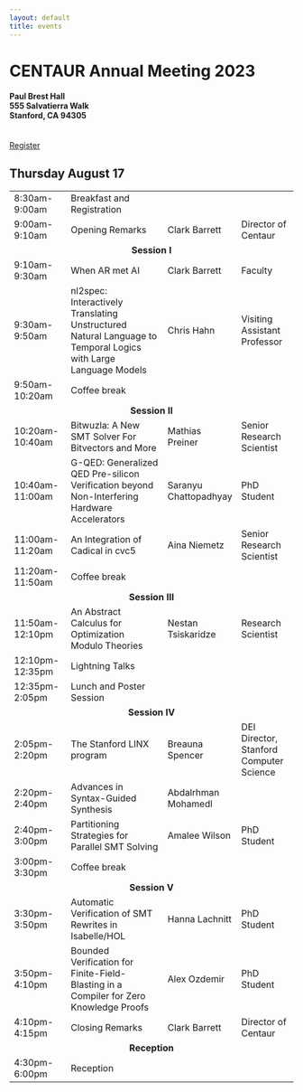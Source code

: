```yaml
---
layout: default
title: events
---
```


<h1>CENTAUR Annual Meeting 2023</h1>
<h4>Paul Brest Hall<br/>
555 Salvatierra Walk<br/>
Stanford, CA 94305</h4>
<br/>
<a href="https://www.eventbrite.com/e/centaur-2023-annual-meeting-tickets-646630839247" class="btn">
Register
</a>

<h2>Thursday August 17</h2>
<table>
<tr>
<td style="width:20%;">8:30am-9:00am</td>
<td style="width:32">Breakfast and Registration</td>
<td style="width:18%;"></td>
<td style="width:20%;"></td>
</tr>

<tr>
<td>9:00am-9:10am</td>
<td>Opening Remarks</td>
<td>Clark Barrett</td>
<td>Director of Centaur</td>
</tr>

<tr>
<td colspan="4" style="text-align:center;font-weight:bold;">
Session I
</td>
</tr>
<tr>
<td>9:10am-9:30am</td>
<td>When AR met AI</td>
<td>Clark Barrett</td>
<td>Faculty</td>
</tr>
<tr>
<td>9:30am-9:50am</td>
<td>nl2spec: Interactively Translating Unstructured Natural Language to Temporal Logics with Large Language Models</td>
<td>Chris Hahn</td>
<td>Visiting Assistant Professor</td>
</tr>
<tr>
<td>9:50am-10:20am</td>
<td>Coffee break</td>
<td></td>
<td></td>
</tr>

<tr>
<td colspan="4" style="text-align:center;font-weight:bold;">
Session II
</td>
</tr>
<tr>
<td>10:20am-10:40am</td>
<td>Bitwuzla: A New SMT Solver For Bitvectors and More</td>
<td>Mathias Preiner</td>
<td>Senior Research Scientist</td>
</tr>
<tr>
<td>10:40am-11:00am</td>
<td>G-QED: Generalized QED Pre-silicon Verification beyond Non-Interfering Hardware Accelerators</td>
<td>Saranyu Chattopadhyay</td>
<td>PhD Student</td>
</tr>
<tr>
<td>11:00am-11:20am</td>
<td>An Integration of Cadical in cvc5</td>
<td>Aina Niemetz</td>
<td>Senior Research Scientist</td>
</tr>
<tr>
<td>11:20am-11:50am</td>
<td>Coffee break</td>
<td></td>
<td></td>
</tr>

<tr>
<td colspan="4" style="text-align:center;font-weight:bold;">
Session III
</td>
</tr>

<tr>
<td>11:50am-12:10pm</td>
<td>An Abstract Calculus for Optimization Modulo Theories</td>
<td>Nestan Tsiskaridze</td>
<td>Research Scientist</td>
</tr>

<tr>
<td>12:10pm-12:35pm</td>
<td>Lightning Talks</td>
<td></td>
<td></td>
</tr>

<tr>
<td>12:35pm-2:05pm</td>
<td>Lunch and Poster Session</td>
<td></td>
<td></td>
</tr>

<tr>
<td colspan="4" style="text-align:center;font-weight:bold;">
Session IV
</td>
</tr>
<tr>
<td>2:05pm-2:20pm</td>
<td>The Stanford LINX program</td>
<td>Breauna Spencer</td>
<td>DEI Director, Stanford Computer Science</td>
</tr>
<tr>
<td>2:20pm-2:40pm</td>
<td>Advances in Syntax-Guided Synthesis</td>
<td>Abdalrhman Mohamedl</td>
<td></td>
</tr>
<tr>
<td>2:40pm-3:00pm</td>
<td>Partitioning Strategies for Parallel SMT Solving</td>
<td>Amalee Wilson</td>
<td>PhD Student</td>
</tr>
<tr>
<td>3:00pm-3:30pm</td>
<td>Coffee break</td>
<td></td>
<td></td>
</tr>

<tr>
<td colspan="4" style="text-align:center;font-weight:bold;">
Session V
</td>
</tr>
<tr>
<td>3:30pm-3:50pm</td>
<td>Automatic Verification of SMT Rewrites in Isabelle/HOL</td>
<td>Hanna Lachnitt</td>
<td>PhD Student</td>
</tr>
<tr>
<td>3:50pm-4:10pm</td>
<td>Bounded Verification for Finite-Field-Blasting in a Compiler for Zero Knowledge Proofs</td>
<td>Alex Ozdemir</td>
<td>PhD Student</td>
</tr>
<tr>
<td>4:10pm-4:15pm</td>
<td>Closing Remarks</td>
<td>Clark Barrett</td>
<td>Director of Centaur</td>
</tr>

<tr>
<td colspan="4" style="text-align:center;font-weight:bold;">
Reception
</td>
</tr>
<tr>
<td>4:30pm-6:00pm</td>
<td colspan="3">Reception</td>
</tr>

</table>
